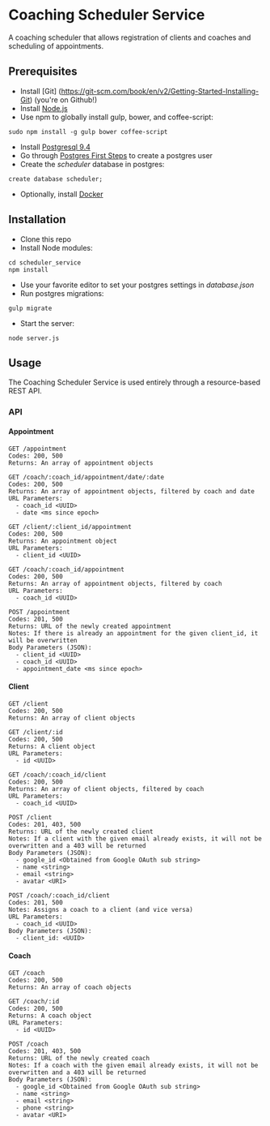 # Coaching Scheduler Service

A coaching scheduler that allows registration of clients and coaches and scheduling of appointments.

## Prerequisites
* Install [Git] (https://git-scm.com/book/en/v2/Getting-Started-Installing-Git) (you're on Github!)
* Install [Node.js](https://nodejs.org/en/download/)
* Use npm to globally install gulp, bower, and coffee-script:
```
sudo npm install -g gulp bower coffee-script
```
* Install [Postgresql 9.4](http://www.postgresql.org/download/)
* Go through [Postgres First Steps](https://wiki.postgresql.org/wiki/First_steps) to create a postgres user
* Create the *scheduler* database in postgres:
```
create database scheduler;
```
* Optionally, install [Docker](https://docs.docker.com/engine/installation/)

## Installation
* Clone this repo
* Install Node modules:
```
cd scheduler_service
npm install
```
* Use your favorite editor to set your postgres settings in *database.json*
* Run postgres migrations:
```
gulp migrate
```
* Start the server:
```
node server.js
```

## Usage
The Coaching Scheduler Service is used entirely through a resource-based REST API.

### API

#### Appointment
```
GET /appointment
Codes: 200, 500
Returns: An array of appointment objects
```
```
GET /coach/:coach_id/appointment/date/:date
Codes: 200, 500
Returns: An array of appointment objects, filtered by coach and date
URL Parameters:
  - coach_id <UUID>
  - date <ms since epoch>
```
```
GET /client/:client_id/appointment
Codes: 200, 500
Returns: An appointment object
URL Parameters:
  - client_id <UUID>
```
```
GET /coach/:coach_id/appointment
Codes: 200, 500
Returns: An array of appointment objects, filtered by coach
URL Parameters:
  - coach_id <UUID>
```
```
POST /appointment
Codes: 201, 500
Returns: URL of the newly created appointment
Notes: If there is already an appointment for the given client_id, it will be overwritten
Body Parameters (JSON):
  - client_id <UUID>
  - coach_id <UUID>
  - appointment_date <ms since epoch>
```

#### Client
```
GET /client
Codes: 200, 500
Returns: An array of client objects
```
```
GET /client/:id
Codes: 200, 500
Returns: A client object
URL Parameters:
  - id <UUID>
```
```
GET /coach/:coach_id/client
Codes: 200, 500
Returns: An array of client objects, filtered by coach
URL Parameters:
  - coach_id <UUID>
```
```
POST /client
Codes: 201, 403, 500
Returns: URL of the newly created client
Notes: If a client with the given email already exists, it will not be overwritten and a 403 will be returned
Body Parameters (JSON):
  - google_id <Obtained from Google OAuth sub string>
  - name <string>
  - email <string>
  - avatar <URI>
```
```
POST /coach/:coach_id/client
Codes: 201, 500
Notes: Assigns a coach to a client (and vice versa)
URL Parameters:
  - coach_id <UUID>
Body Parameters (JSON):
  - client_id: <UUID>
```

#### Coach
```
GET /coach
Codes: 200, 500
Returns: An array of coach objects
```
```
GET /coach/:id
Codes: 200, 500
Returns: A coach object
URL Parameters:
  - id <UUID>
```
```
POST /coach
Codes: 201, 403, 500
Returns: URL of the newly created coach
Notes: If a coach with the given email already exists, it will not be overwritten and a 403 will be returned
Body Parameters (JSON):
  - google_id <Obtained from Google OAuth sub string>
  - name <string>
  - email <string>
  - phone <string>
  - avatar <URI>
```
